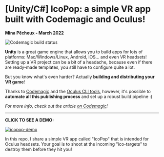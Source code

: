 # [Unity/C#] IcoPop: a simple VR app built with Codemagic and Oculus!

**Mina Pêcheux - March 2022**

![Codemagic build status](https://api.codemagic.io/apps/62139c5f63791700d09082b1/unity-android-workflow/status_badge.svg)

**Unity** is a great game engine that allows you to build apps for lots of platforms: Mac/Windows/Linux, Android, iOS... and even VR headsets! Setting up a VR project can be a bit of a headache, because even if there are ready-made templates, you still have to configure quite a lot.

But you know what's even harder? Actually **building and distributing your VR game**!

Thanks to [Codemagic](https://unitycicd.com/) and the [Oculus CLI tools](https://developer.oculus.com/resources/publish-reference-platform-command-line-utility/), however, it's possible to **automate all this publishing process** and set up a robust build pipeline :)

*For more info, check out the article [on Codemagic](https://blog.codemagic.io/building-and-publishing-a-vr-unity-game-for-oculus-with-codemagic/)!*

---

**CLICK TO SEE A DEMO:**

[![icopop-demo](https://img.youtube.com/vi/UToA7T7WTqM/hqdefault.jpg)](https://www.youtube.com/watch?v=UToA7T7WTqM)

In this repo, I share a simple VR app called "IcoPop" that is intended for Oculus headsets. Your goal is to shoot at the incoming "ico-targets" to destroy them before they hit you!